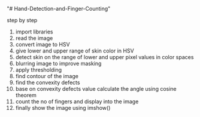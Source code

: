 "# Hand-Detection-and-Finger-Counting" 

step by step

1. import libraries
2. read the image
3. convert image to HSV
4. give lower and upper range of skin color in HSV
5. detect skin on the range of lower and upper pixel values in color spaces
6. blurring image to improve masking
7. apply thresholding
8. find contour of the image
9. find the convexity defects
10. base on convexity defects value calculate the angle using cosine theorem
11. count the no of fingers and display into the image 
12. finally show the image using imshow()